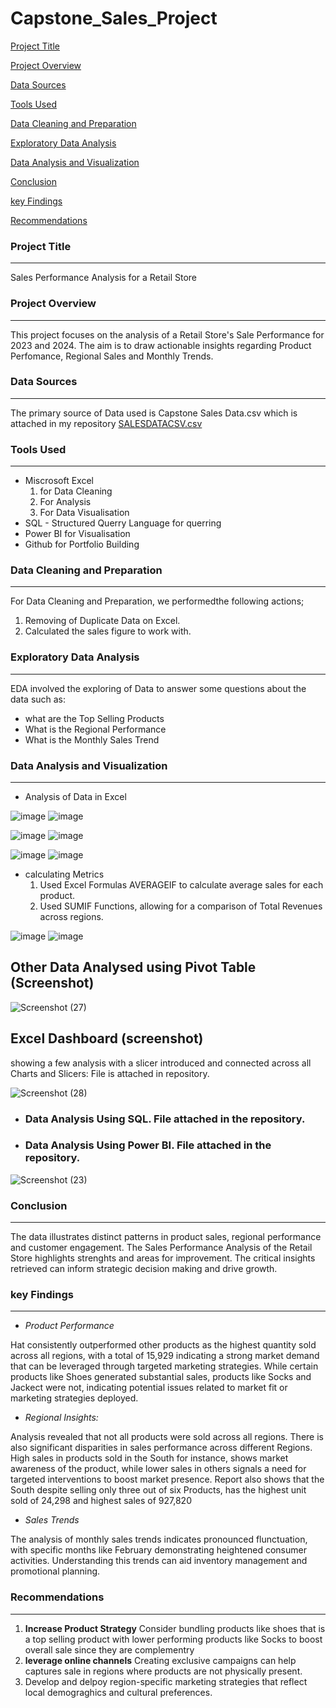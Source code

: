 # Capstone_Sales_Project

[Project Title](Project-Title)

[Project Overview](Project-Overview)

[Data Sources](Data-Sources)

[Tools Used](Tools-Used)

[Data Cleaning and Preparation](Data-Cleaning-and-Preparation)

[Exploratory Data Analysis](Exploratory-Data-Analysis)

[Data Analysis and Visualization](Data-Analysis-and-Visualization)

[Conclusion](Conclusion)

[key Findings](key-Findings)

[Recommendations](Recommendations)


### Project Title 
---
Sales Performance Analysis for a Retail Store

### Project Overview
---
This project focuses on the analysis of a Retail Store's Sale Performance for 2023 and 2024. The aim is to draw actionable insights regarding Product Perfomance, Regional Sales and Monthly Trends.  

### Data Sources
---
The primary source of Data used is Capstone Sales Data.csv which is attached in my repository  [SALESDATACSV.csv](https://github.com/user-attachments/files/17620755/SALESDATACSV.csv)


### Tools Used
---
- Miscrosoft Excel 
   1. for Data Cleaning
   2. For Analysis
   3. For Data Visualisation
- SQL - Structured Querry Language for querring
- Power BI for Visualisation
- Github for Portfolio Building

### Data Cleaning and Preparation
---
For Data Cleaning and Preparation, we performedthe following actions;
1. Removing of Duplicate Data on Excel.
2. Calculated the sales figure to work with.

### Exploratory Data Analysis
---
EDA involved the exploring of Data to answer some questions about the data such as:
- what are the Top Selling Products
- What is the Regional Performance
- What is the Monthly Sales Trend

### Data Analysis and Visualization
---
- Analysis of Data in Excel

![image](https://github.com/user-attachments/assets/681b9cd7-fd49-478e-b9e7-6c421f82f352) ![image](https://github.com/user-attachments/assets/4d147815-7ea9-4071-b30b-ced0839dba36)

![image](https://github.com/user-attachments/assets/78bf03fb-291b-495e-b4a6-25020d18c786) ![image](https://github.com/user-attachments/assets/7e682163-5238-4446-9b9d-e3e584c8c06f)	 

![image](https://github.com/user-attachments/assets/c6b5295b-9552-421e-82b0-aaba122a1feb)  ![image](https://github.com/user-attachments/assets/cf377baf-7172-4ca6-aba2-327b68c048e5)

  - calculating Metrics
    1. Used Excel Formulas AVERAGEIF to calculate average sales for each product.
    2. Used SUMIF Functions, allowing for a comparison of Total Revenues across regions.
   
![image](https://github.com/user-attachments/assets/ab7c0ce2-8cee-49bc-91c2-b1163151e634) 
![image](https://github.com/user-attachments/assets/7c5f05ef-efa7-4b6f-aadd-296eea06da5d)

## Other Data Analysed using Pivot Table (Screenshot)

![Screenshot (27)](https://github.com/user-attachments/assets/a886bd4d-751e-4040-9c25-b9bdee5335cb)

## Excel Dashboard (screenshot) 
showing a few analysis with a slicer introduced and connected across all Charts and Slicers: File is attached in repository.

![Screenshot (28)](https://github.com/user-attachments/assets/9d6fc2c3-fcce-42c6-81a0-198c080ba587)

- ### Data Analysis Using SQL. File attached in the repository.
- ### Data Analysis Using Power BI.  File attached in the repository. 
  
![Screenshot (23)](https://github.com/user-attachments/assets/d80a0e22-5b7b-4c81-9a4a-f27164f65799)

### Conclusion
---
The data illustrates distinct patterns in product sales, regional performance and customer engagement.
The Sales Performance Analysis of the Retail Store highlights strenghts and areas for improvement. 
The critical insights retrieved can inform strategic decision making and drive growth.


### key Findings
---
- *Product Performance* 

Hat consistently outperformed other products as the highest quantity sold across all regions, with a total of 15,929 indicating a strong market demand that can be leveraged through targeted marketing strategies.
While certain products like Shoes generated substantial sales, products like Socks and Jackect were not, indicating potential issues related to market fit or marketing strategies deployed.


- *Regional Insights:*

Analysis revealed that not all products were sold across all regions.
There is also significant disparities in sales performance across different Regions. 
High sales in products sold in the South for instance, shows market awareness of the product, while lower sales in others signals a need for targeted interventions to boost market presence.
Report also shows that the South despite selling only three out of six Products, has the highest unit sold of 24,298 and highest sales of 927,820

- *Sales Trends*

The analysis of monthly sales trends indicates pronounced flunctuation, with specific months like February demonstrating heightened consumer activities.
Understanding this trends can aid inventory management and promotional planning.

### Recommendations
---
1. **Increase Product Strategy**
Consider bundling products like shoes that is a top selling product with lower performing products like Socks to boost overall sale since they are complementry
2. **leverage online channels**
Creating exclusive campaigns can help captures sale in regions where products are not physically present.
3. Develop and delpoy region-specific marketing strategies that reflect local demograghics and cultural preferences.


 
